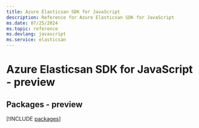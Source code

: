 ```yaml
---
title: Azure Elasticsan SDK for JavaScript
description: Reference for Azure Elasticsan SDK for JavaScript
ms.date: 07/25/2024
ms.topic: reference
ms.devlang: javascript
ms.service: elasticsan
---
```

# Azure Elasticsan SDK for JavaScript - preview
## Packages - preview
[!INCLUDE [packages](elasticsan-index.md)]